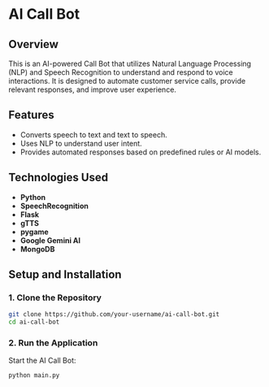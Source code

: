 # AI Call Bot

## Overview
This is an AI-powered Call Bot that utilizes Natural Language Processing (NLP) and Speech Recognition to understand and respond to voice interactions. It is designed to automate customer service calls, provide relevant responses, and improve user experience.

## Features
- Converts speech to text and text to speech.
- Uses NLP to understand user intent.
- Provides automated responses based on predefined rules or AI models.

## Technologies Used
- **Python**
- **SpeechRecognition**
- **Flask**
- **gTTS**
- **pygame**
- **Google Gemini AI**
- **MongoDB**

## Setup and Installation

### 1. Clone the Repository
```bash
git clone https://github.com/your-username/ai-call-bot.git
cd ai-call-bot
```

### 2. Run the Application
Start the AI Call Bot:
```bash
python main.py
```
